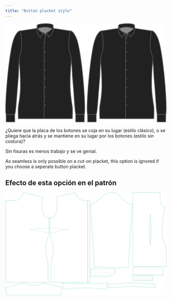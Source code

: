 ```yaml
---
title: "Button placket style"
---
```


![Estilo de la vista de los botones](buttonplacketstyle.svg)

¿Quiere que la placa de los botones se coja en su lugar (estilo clásico), o se pliega hacia atrás y se mantiene en su lugar por los botones (estilo sin costura)?

<Tip>

Sin fisuras es menos trabajo y se ve genial.

</Tip>

<Note>

As seamless is only possible on a _cut-on_ placket, this option is ignored if you choose a seperate button placket.

</Note>

## Efecto de esta opción en el patrón

![Esta imagen muestra el efecto de esta opción superponiendo varias variantes que tienen un valor diferente para esta opción](simone_buttonplacketstyle_sample.svg "Efecto de esta opción en el patrón")
